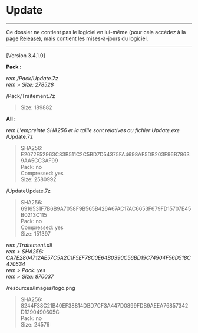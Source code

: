 # Update

---

Ce dossier ne contient pas le logiciel en lui-même (pour cela accédez à la page [Release](https://github.com/GroupManage/GroupManage/releases)), mais contient les mises-à-jours du logiciel.

---

[Version 3.4.1.0]

**Pack :**

_rem /Pack/Update.7z_  
_rem > Size: 278528_  

/Pack/Traitement.7z  
> Size: 189882  

**All :**

_rem L'empreinte SHA256 et la taille sont relatives au fichier Update.exe_  
/Update.7z  
> SHA256: E2072E52963C83B511C2C5BD7D54375FA4698AF5DB203F96B78639AA5CC3AF99  
> Pack: no  
> Compressed: yes  
> Size: 2580992  

/UpdateUpdate.7z  
> SHA256: 6916531F7B6B9A7058F9B565B426A67AC17AC6653F679FD15707E45B0213C115  
> Pack: no  
> Compressed: yes  
> Size: 151397 

_rem /Traitement.dll_  
_rem > SHA256: CA7E2804712AE57C5A2C1F5EF78C0E64B0390C56BD19C74904F56D518C470534_  
_rem > Pack: yes_  
_rem > Size: 870037_  

/resources/Images/logo.png  
> SHA256: 8244F38C21B40EF38814DBD7CF3A447D0899FDB9AEEA76857342D1290490605C  
> Pack: no  
> Size: 24576
